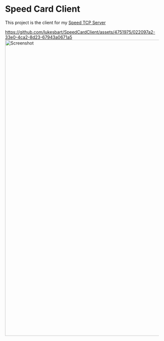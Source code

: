 # Speed Card Client

This project is the client for my [Speed TCP Server](https://github.com/lukesbart/SpeedTCP) 

https://github.com/lukesbart/SpeedCardClient/assets/4751975/022097a2-33e0-4ca2-8d23-67943a0671a5
<img width="968" alt="Screenshot" src="https://github.com/lukesbart/SpeedCardClient/assets/4751975/b43a0abb-5533-4e64-8c14-59bdb1df5562">
